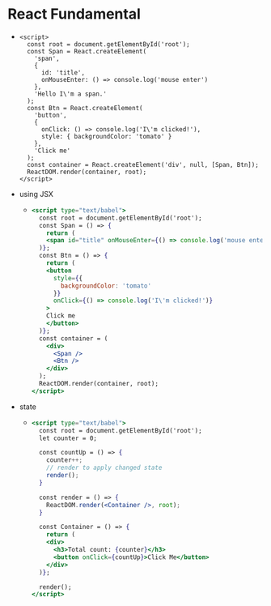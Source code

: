 # React Fundamental

- ```react
  <script>
    const root = document.getElementById('root');
    const Span = React.createElement(
      'span',
      {
        id: 'title',
        onMouseEnter: () => console.log('mouse enter')
      },
      'Hello I\'m a span.'
    );
    const Btn = React.createElement(
      'button',
      {
        onClick: () => console.log('I\'m clicked!'),
        style: { backgroundColor: 'tomato' }
      },
      'Click me'
    );
    const container = React.createElement('div', null, [Span, Btn]);
    ReactDOM.render(container, root);
  </script>
  ```

- using JSX

  - ```jsx
    <script type="text/babel">
      const root = document.getElementById('root');
      const Span = () => {
        return (
        <span id="title" onMouseEnter={() => console.log('mouse enter')}>Hello I'm a span.</span>
      )};
      const Btn = () => {
        return (
        <button
          style={{
            backgroundColor: 'tomato'
          }}
          onClick={() => console.log('I\'m clicked!')}
        >
        Click me
        </button>
      )};
      const container = (
        <div>
          <Span />
          <Btn />
        </div>
      );
      ReactDOM.render(container, root);
    </script>
    ```

- state

  - ```jsx
    <script type="text/babel">
      const root = document.getElementById('root');
      let counter = 0;

      const countUp = () => {
        counter++;
        // render to apply changed state
        render();
      }

      const render = () => {
        ReactDOM.render(<Container />, root);
      }

      const Container = () => {
        return (
        <div>
          <h3>Total count: {counter}</h3>
          <button onClick={countUp}>Click Me</button>
        </div>
      )};

      render();
    </script>
    ```
